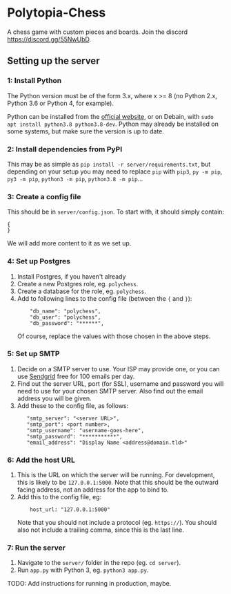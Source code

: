 # Polytopia-Chess
A chess game with custom pieces and boards. Join the discord https://discord.gg/55NwUbD.

## Setting up the server

### 1: Install Python

The Python version must be of the form 3.x, where x >= 8 (no Python 2.x, Python 3.6 or Python 4, for example).

Python can be installed from the [official website](https://www.python.org/downloads/), or on Debain, with `sudo apt install python3.8 python3.8-dev`. Python may already be installed on some systems, but make sure the version is up to date.

### 2: Install dependencies from PyPI

This may be as simple as `pip install -r server/requirements.txt`, but depending on your setup you may need to replace `pip` with `pip3`, `py -m pip`, `py3 -m pip`, `python3 -m pip`, `python3.8 -m pip`...

### 3: Create a config file

This should be in `server/config.json`. To start with, it should simply contain:
```
{
}
```
We will add more content to it as we set up.

### 4: Set up Postgres

  1. Install Postgres, if you haven't already
  2. Create a new Postgres role, eg. `polychess`.
  3. Create a database for the role, eg. `polychess`.
  4. Add to following lines to the config file (between the `{` and `}`):
     ```
         "db_name": "polychess",
         "db_user": "polychess",
         "db_password": "******",
     ```
     Of course, replace the values with those chosen in the above steps.

### 5: Set up SMTP

  1. Decide on a SMTP server to use. Your ISP may provide one, or you can use [Sendgrid](https://sendgrid.com/) free for 100 emails per day.
  2. Find out the server URL, port (for SSL), username and password you will need to use for your chosen SMTP server. Also find out the email address you will be given.
  3. Add these to the config file, as follows:
     ```
        "smtp_server": "<server URL>",
        "smtp_port": <port number>,
        "smtp_username": "username-goes-here",
        "smtp_password": "***********",
        "email_address": "Display Name <address@domain.tld>"
     ```

### 6: Add the host URL

  1. This is the URL on which the server will be running. For development, this is likely to be `127.0.0.1:5000`. Note that this should be the outward facing address, not an address for the app to bind to.
  2. Add this to the config file, eg:
     ```
         host_url: "127.0.0.1:5000"
     ```
     Note that you should not include a protocol (eg. `https://`). You should also not include a trailing comma, since this is the last line.

### 7: Run the server

  1. Navigate to the `server/` folder in the repo (eg. `cd server`).
  2. Run `app.py` with Python 3, eg. `python3 app.py`.

TODO: Add instructions for running in production, maybe.
